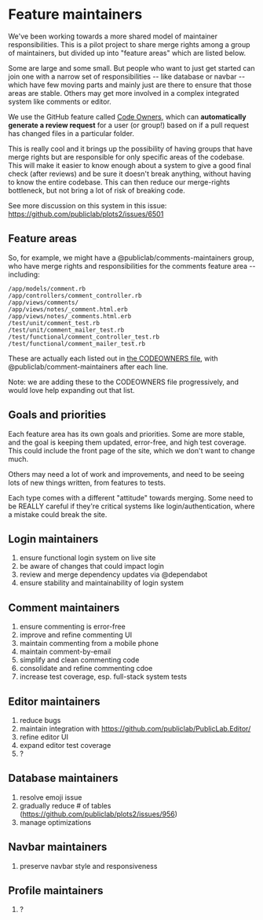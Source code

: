 # Feature maintainers

We've been working towards a more shared model of maintainer responsibilities. This is a pilot project to share merge rights among a group of maintainers, but divided up into "feature areas" which are listed below.

Some are large and some small. But people who want to just get started can join one with a narrow set of responsibilities -- like database or navbar -- which have few moving parts and mainly just are there to ensure that those areas are stable. Others may get more involved in a complex integrated system like comments or editor.

We use the GitHub feature called [Code Owners](https://help.github.com/en/articles/about-code-owners), which can **automatically generate a review request** for a user (or group!) based on if a pull request has changed files in a particular folder. 

This is really cool and it brings up the possibility of having groups that have merge rights but are responsible for only specific areas of the codebase. This will make it easier to know enough about a system to give a good final check (after reviews) and be sure it doesn't break anything, without having to know the entire codebase. This can then reduce our merge-rights bottleneck, but not bring a lot of risk of breaking code.

See more discussion on this system in this issue: https://github.com/publiclab/plots2/issues/6501

## Feature areas

So, for example, we might have a @publiclab/comments-maintainers group, who have merge rights and responsibilities for the comments feature area -- including:

```
/app/models/comment.rb
/app/controllers/comment_controller.rb
/app/views/comments/
/app/views/notes/_comment.html.erb
/app/views/notes/_comments.html.erb
/test/unit/comment_test.rb
/test/unit/comment_mailer_test.rb
/test/functional/comment_controller_test.rb
/test/functional/comment_mailer_test.rb
```

These are actually each listed out in [the CODEOWNERS file](https://github.com/publiclab/plots2/blob/a2dfdf20c6bbfaa6af60201881361c5342f676ef/.github/CODEOWNERS#L39-L49), with @publiclab/comment-maintainers after each line.

Note: we are adding these to the CODEOWNERS file progressively, and would love help expanding out that list. 


## Goals and priorities

Each feature area has its own goals and priorities. Some are more stable, and the goal is keeping them updated, error-free, and high test coverage. This could include the front page of the site, which we don't want to change much. 

Others may need a lot of work and improvements, and need to be seeing lots of new things written, from features to tests. 

Each type comes with a different "attitude" towards merging. Some need to be REALLY careful if they're critical systems like login/authentication, where a mistake could break the site. 


## Login maintainers

1. ensure functional login system on live site
2. be aware of changes that could impact login
3. review and merge dependency updates via @dependabot
4. ensure stability and maintainability of login system

## Comment maintainers

1. ensure commenting is error-free
2. improve and refine commenting UI
3. maintain commenting from a mobile phone
4. maintain comment-by-email
5. simplify and clean commenting code
6. consolidate and refine commenting cdoe
7. increase test coverage, esp. full-stack system tests

## Editor maintainers

1. reduce bugs
2. maintain integration with https://github.com/publiclab/PublicLab.Editor/
3. refine editor UI
4. expand editor test coverage
5. ?

## Database maintainers

1. resolve emoji issue
2. gradually reduce # of tables (https://github.com/publiclab/plots2/issues/956)
3. manage optimizations

## Navbar maintainers

1. preserve navbar style and responsiveness

## Profile maintainers

1. ?
